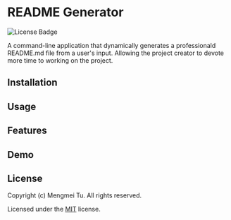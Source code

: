 # README Generator

![License Badge](https://img.shields.io/github/license/mmeii/9-good-readme-generator)

A command-line application that dynamically generates a professionald README.md file from a user's input. Allowing the project creator to devote more time to working on the project.

## Installation

## Usage

## Features

## Demo

## License

  Copyright (c) Mengmei Tu. All rights reserved.
  
  Licensed under the [MIT](LICENSE) license.